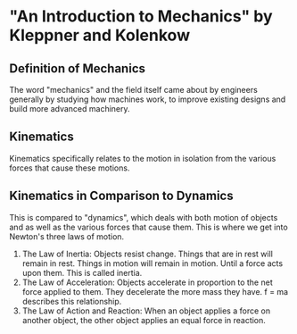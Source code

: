# "An Introduction to Mechanics" by Kleppner and Kolenkow

## Definition of Mechanics

The word "mechanics" and the field itself came about by engineers generally by studying how machines work, to improve existing designs and build more advanced machinery. 

## Kinematics

Kinematics specifically relates to the motion in isolation from the various forces that cause these motions.

## Kinematics in Comparison to Dynamics

This is compared to "dynamics", which deals with both motion of objects and as well as the various forces that cause them. This is where we get into Newton's three laws of motion.

1. The Law of Inertia: Objects resist change. Things that are in rest will remain in rest. Things in motion will remain in motion. Until a force acts upon them. This is called inertia.
2. The Law of Acceleration: Objects accelerate in proportion to the net force applied to them. They decelerate the more mass they have. f = ma describes this relationship.
3. The Law of Action and Reaction: When an object applies a force on another object, the other object applies an equal force in reaction.
